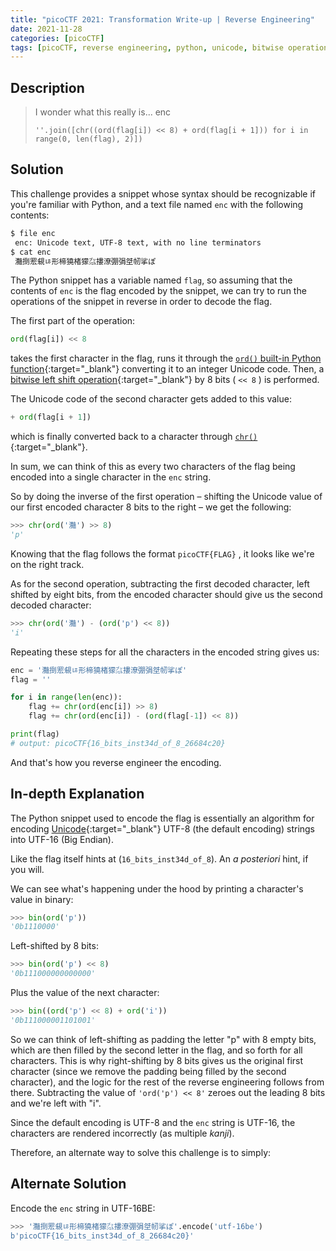 ```yaml
---
title: "picoCTF 2021: Transformation Write-up | Reverse Engineering"
date: 2021-11-28
categories: [picoCTF]
tags: [picoCTF, reverse engineering, python, unicode, bitwise operations]
---
```


## Description
> I wonder what this really is... enc
>
> `''.join([chr((ord(flag[i]) << 8) + ord(flag[i + 1])) for i in range(0, len(flag), 2)])`

## Solution
This challenge provides a snippet whose syntax should be recognizable if you're familiar with Python, and a text file named `enc` with the following contents:
```bash
$ file enc
 enc: Unicode text, UTF-8 text, with no line terminators
$ cat enc
 灩捯䍔䙻ㄶ形楴獟楮獴㌴摟潦弸弲㘶㠴挲ぽ
```

The Python snippet has a variable named `flag`, so assuming that the contents of `enc` is the flag encoded by the snippet, we can try to run the operations of the snippet in reverse in order to decode the flag.

The first part of the operation:
```python
ord(flag[i]) << 8 
```
takes the first character in the flag, runs it through the [`ord()` built-in Python function](https://docs.python.org/3.4/library/functions.html?highlight=ord#ord){:target="_blank"} converting it to an integer Unicode code. Then, a [bitwise left shift operation](https://wiki.python.org/moin/BitwiseOperators){:target="_blank"} by 8 bits ( `<< 8` ) is performed. 

The Unicode code of the second character gets added to this value:
```python
+ ord(flag[i + 1])
```
which is finally converted back to a character through  [`chr()`](https://docs.python.org/3.4/library/functions.html?highlight=#chr){:target="_blank"}.

In sum, we can think of this as every two characters of the flag being encoded into a single character in the `enc` string.

So by doing the inverse of the first operation – shifting the Unicode value of our first encoded character 8 bits to the right – we get the following: 

```python
>>> chr(ord('灩') >> 8)
'p'
 ```
Knowing that the flag follows the format `picoCTF{FLAG}` , it looks like we're on the right track.

As for the second operation, subtracting the first decoded character, left shifted by eight bits, from the encoded character should give us the second decoded character:

```python
>>> chr(ord('灩') - (ord('p') << 8))
'i'
```

Repeating these steps for all the characters in the encoded string gives us:
```python
enc = '灩捯䍔䙻ㄶ形楴獟楮獴㌴摟潦弸弲㘶㠴挲ぽ'
flag = ''

for i in range(len(enc)):
    flag += chr(ord(enc[i]) >> 8)
    flag += chr(ord(enc[i]) - (ord(flag[-1]) << 8))

print(flag)
# output: picoCTF{16_bits_inst34d_of_8_26684c20}
```
And that's how you reverse engineer the encoding.

## In-depth Explanation

The Python snippet used to encode the flag is essentially an algorithm for encoding [Unicode](https://docs.python.org/3/howto/unicode.html){:target="_blank"} UTF-8 (the default encoding) strings into UTF-16 (Big Endian). 

Like the flag itself hints at (`16_bits_inst34d_of_8`). An *a posteriori* hint, if you will.

We can see what's happening under the hood by printing a character's value in binary:
```python
>>> bin(ord('p'))
'0b1110000'
```

Left-shifted by 8 bits:

```python
>>> bin(ord('p') << 8)
'0b111000000000000'
```

Plus the value of the next character:

```python
>>> bin((ord('p') << 8) + ord('i'))
'0b111000001101001'
```

So we can think of left-shifting as padding the letter "p" with 8 empty bits, which are then filled by the second letter in the flag, and so forth for all characters. This is why right-shifting by 8 bits gives us the original first character (since we remove the padding being filled by the second character), and the logic for the rest of the reverse engineering follows from there. Subtracting the value of `'ord('p') << 8'` zeroes out the leading 8 bits and we're left with "i".

Since the default encoding is UTF-8 and the `enc` string is UTF-16, the characters are rendered incorrectly (as multiple *kanji*).

Therefore, an alternate way to solve this challenge is to simply:

## Alternate Solution

Encode the `enc` string in UTF-16BE:

```python
>>> '灩捯䍔䙻ㄶ形楴獟楮獴㌴摟潦弸弲㘶㠴挲ぽ'.encode('utf-16be')
b'picoCTF{16_bits_inst34d_of_8_26684c20}'
```

